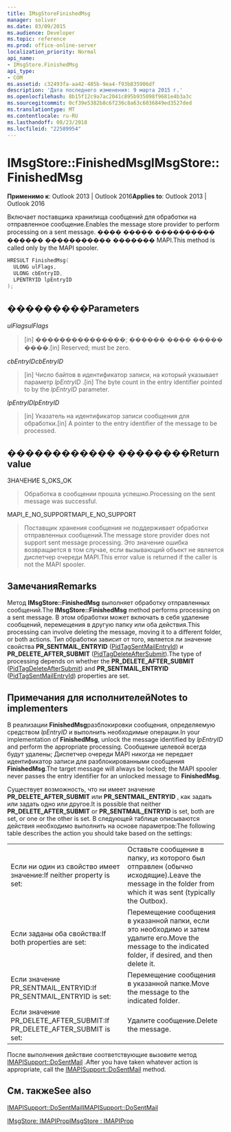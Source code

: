 ```yaml
---
title: IMsgStoreFinishedMsg
manager: soliver
ms.date: 03/09/2015
ms.audience: Developer
ms.topic: reference
ms.prod: office-online-server
localization_priority: Normal
api_name:
- IMsgStore.FinishedMsg
api_type:
- COM
ms.assetid: c32493fa-aa42-485b-9ea4-f93b835906df
description: 'Дата последнего изменения: 9 марта 2015 г.'
ms.openlocfilehash: 8b15f12c9a7ac2041c895b935098f9681e4b3a3c
ms.sourcegitcommit: 0cf39e5382b8c6f236c8a63c6036849ed3527ded
ms.translationtype: MT
ms.contentlocale: ru-RU
ms.lasthandoff: 08/23/2018
ms.locfileid: "22589954"
---
```

# <a name="imsgstorefinishedmsg"></a><span data-ttu-id="9d818-103">IMsgStore::FinishedMsg</span><span class="sxs-lookup"><span data-stu-id="9d818-103">IMsgStore::FinishedMsg</span></span>

  
  
<span data-ttu-id="9d818-104">**Применимо к**: Outlook 2013 | Outlook 2016</span><span class="sxs-lookup"><span data-stu-id="9d818-104">**Applies to**: Outlook 2013 | Outlook 2016</span></span> 
  
<span data-ttu-id="9d818-105">Включает поставщика хранилища сообщений для обработки на отправленное сообщение.</span><span class="sxs-lookup"><span data-stu-id="9d818-105">Enables the message store provider to perform processing on a sent message.</span></span> <span data-ttu-id="9d818-106">���� ����� ���������� ������ ����������� ������� MAPI.</span><span class="sxs-lookup"><span data-stu-id="9d818-106">This method is called only by the MAPI spooler.</span></span>
  
```cpp
HRESULT FinishedMsg(
  ULONG ulFlags,
  ULONG cbEntryID,
  LPENTRYID lpEntryID
);
```

## <a name="parameters"></a><span data-ttu-id="9d818-107">���������</span><span class="sxs-lookup"><span data-stu-id="9d818-107">Parameters</span></span>

 <span data-ttu-id="9d818-108">_ulFlags_</span><span class="sxs-lookup"><span data-stu-id="9d818-108">_ulFlags_</span></span>
  
> <span data-ttu-id="9d818-109">[in] ���������������; ������ ���� ����� ����.</span><span class="sxs-lookup"><span data-stu-id="9d818-109">[in] Reserved; must be zero.</span></span>
    
 <span data-ttu-id="9d818-110">_cbEntryID_</span><span class="sxs-lookup"><span data-stu-id="9d818-110">_cbEntryID_</span></span>
  
> <span data-ttu-id="9d818-111">[in] Число байтов в идентификатор записи, на который указывает параметр _lpEntryID_ .</span><span class="sxs-lookup"><span data-stu-id="9d818-111">[in] The byte count in the entry identifier pointed to by the  _lpEntryID_ parameter.</span></span> 
    
 <span data-ttu-id="9d818-112">_lpEntryID_</span><span class="sxs-lookup"><span data-stu-id="9d818-112">_lpEntryID_</span></span>
  
> <span data-ttu-id="9d818-113">[in] Указатель на идентификатор записи сообщения для обработки.</span><span class="sxs-lookup"><span data-stu-id="9d818-113">[in] A pointer to the entry identifier of the message to be processed.</span></span>
    
## <a name="return-value"></a><span data-ttu-id="9d818-114">������������ ��������</span><span class="sxs-lookup"><span data-stu-id="9d818-114">Return value</span></span>

<span data-ttu-id="9d818-115">ЗНАЧЕНИЕ S_OK</span><span class="sxs-lookup"><span data-stu-id="9d818-115">S_OK</span></span> 
  
> <span data-ttu-id="9d818-116">Обработка в сообщении прошла успешно.</span><span class="sxs-lookup"><span data-stu-id="9d818-116">Processing on the sent message was successful.</span></span>
    
<span data-ttu-id="9d818-117">MAPI_E_NO_SUPPORT</span><span class="sxs-lookup"><span data-stu-id="9d818-117">MAPI_E_NO_SUPPORT</span></span> 
  
> <span data-ttu-id="9d818-118">Поставщик хранения сообщения не поддерживает обработки отправленных сообщений.</span><span class="sxs-lookup"><span data-stu-id="9d818-118">The message store provider does not support sent message processing.</span></span> <span data-ttu-id="9d818-119">Это значение ошибка возвращается в том случае, если вызывающий объект не является диспетчер очереди MAPI.</span><span class="sxs-lookup"><span data-stu-id="9d818-119">This error value is returned if the caller is not the MAPI spooler.</span></span>
    
## <a name="remarks"></a><span data-ttu-id="9d818-120">Замечания</span><span class="sxs-lookup"><span data-stu-id="9d818-120">Remarks</span></span>

<span data-ttu-id="9d818-121">Метод **IMsgStore::FinishedMsg** выполняет обработку отправленных сообщений.</span><span class="sxs-lookup"><span data-stu-id="9d818-121">The **IMsgStore::FinishedMsg** method performs processing on a sent message.</span></span> <span data-ttu-id="9d818-122">В этом обработки может включать в себя удаление сообщений, перемещения в другую папку или оба действия.</span><span class="sxs-lookup"><span data-stu-id="9d818-122">This processing can involve deleting the message, moving it to a different folder, or both actions.</span></span> <span data-ttu-id="9d818-123">Тип обработки зависит от того, является ли значение свойства **PR_SENTMAIL_ENTRYID** ([PidTagSentMailEntryId](pidtagsentmailentryid-canonical-property.md)) и **PR_DELETE_AFTER_SUBMIT** ([PidTagDeleteAfterSubmit](pidtagdeleteaftersubmit-canonical-property.md)).</span><span class="sxs-lookup"><span data-stu-id="9d818-123">The type of processing depends on whether the **PR_DELETE_AFTER_SUBMIT** ([PidTagDeleteAfterSubmit](pidtagdeleteaftersubmit-canonical-property.md)) and **PR_SENTMAIL_ENTRYID** ([PidTagSentMailEntryId](pidtagsentmailentryid-canonical-property.md)) properties are set.</span></span> 
  
## <a name="notes-to-implementers"></a><span data-ttu-id="9d818-124">Примечания для исполнителей</span><span class="sxs-lookup"><span data-stu-id="9d818-124">Notes to implementers</span></span>

<span data-ttu-id="9d818-125">В реализации **FinishedMsg**разблокировки сообщения, определяемую средством _lpEntryID_ и выполнить необходимые операции.</span><span class="sxs-lookup"><span data-stu-id="9d818-125">In your implementation of **FinishedMsg**, unlock the message identified by  _lpEntryID_ and perform the appropriate processing.</span></span> <span data-ttu-id="9d818-126">Сообщение целевой всегда будут удалены; Диспетчер очереди MAPI никогда не передает идентификатор записи для разблокированными сообщения **FinishedMsg**.</span><span class="sxs-lookup"><span data-stu-id="9d818-126">The target message will always be locked; the MAPI spooler never passes the entry identifier for an unlocked message to **FinishedMsg**.</span></span>
  
<span data-ttu-id="9d818-127">Существует возможность, что ни имеет значение **PR_DELETE_AFTER_SUBMIT** или **PR_SENTMAIL_ENTRYID** , как задать или задать одно или другое.</span><span class="sxs-lookup"><span data-stu-id="9d818-127">It is possible that neither **PR_DELETE_AFTER_SUBMIT** or **PR_SENTMAIL_ENTRYID** is set, both are set, or one or the other is set.</span></span> <span data-ttu-id="9d818-128">В следующей таблице описываются действия необходимо выполнить на основе параметров:</span><span class="sxs-lookup"><span data-stu-id="9d818-128">The following table describes the action you should take based on the settings:</span></span> 
  
|||
|:-----|:-----|
|<span data-ttu-id="9d818-129">Если ни один из свойство имеет значение:</span><span class="sxs-lookup"><span data-stu-id="9d818-129">If neither property is set:</span></span>  <br/> |<span data-ttu-id="9d818-130">Оставьте сообщение в папку, из которого был отправлен (обычно исходящие).</span><span class="sxs-lookup"><span data-stu-id="9d818-130">Leave the message in the folder from which it was sent (typically the Outbox).</span></span>  <br/> |
|<span data-ttu-id="9d818-131">Если заданы оба свойства:</span><span class="sxs-lookup"><span data-stu-id="9d818-131">If both properties are set:</span></span>  <br/> |<span data-ttu-id="9d818-132">Перемещение сообщения в указанной папки, если это необходимо и затем удалите его.</span><span class="sxs-lookup"><span data-stu-id="9d818-132">Move the message to the indicated folder, if desired, and then delete it.</span></span>  <br/> |
|<span data-ttu-id="9d818-133">Если значение PR_SENTMAIL_ENTRYID:</span><span class="sxs-lookup"><span data-stu-id="9d818-133">If PR_SENTMAIL_ENTRYID is set:</span></span>  <br/> |<span data-ttu-id="9d818-134">Перемещение сообщения в указанной папке.</span><span class="sxs-lookup"><span data-stu-id="9d818-134">Move the message to the indicated folder.</span></span>  <br/> |
|<span data-ttu-id="9d818-135">Если значение PR_DELETE_AFTER_SUBMIT:</span><span class="sxs-lookup"><span data-stu-id="9d818-135">If PR_DELETE_AFTER_SUBMIT is set:</span></span>  <br/> |<span data-ttu-id="9d818-136">Удалите сообщение.</span><span class="sxs-lookup"><span data-stu-id="9d818-136">Delete the message.</span></span>  <br/> |
   
<span data-ttu-id="9d818-137">После выполнения действие соответствующие вызовите метод [IMAPISupport::DoSentMail](imapisupport-dosentmail.md) .</span><span class="sxs-lookup"><span data-stu-id="9d818-137">After you have taken whatever action is appropriate, call the [IMAPISupport::DoSentMail](imapisupport-dosentmail.md) method.</span></span> 
  
## <a name="see-also"></a><span data-ttu-id="9d818-138">См. также</span><span class="sxs-lookup"><span data-stu-id="9d818-138">See also</span></span>



[<span data-ttu-id="9d818-139">IMAPISupport::DoSentMail</span><span class="sxs-lookup"><span data-stu-id="9d818-139">IMAPISupport::DoSentMail</span></span>](imapisupport-dosentmail.md)
  
[<span data-ttu-id="9d818-140">IMsgStore: IMAPIProp</span><span class="sxs-lookup"><span data-stu-id="9d818-140">IMsgStore : IMAPIProp</span></span>](imsgstoreimapiprop.md)

